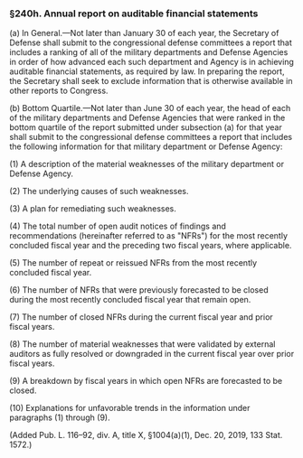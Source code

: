 ### §240h. Annual report on auditable financial statements ###

(a) In General.—Not later than January 30 of each year, the Secretary of Defense shall submit to the congressional defense committees a report that includes a ranking of all of the military departments and Defense Agencies in order of how advanced each such department and Agency is in achieving auditable financial statements, as required by law. In preparing the report, the Secretary shall seek to exclude information that is otherwise available in other reports to Congress.

(b) Bottom Quartile.—Not later than June 30 of each year, the head of each of the military departments and Defense Agencies that were ranked in the bottom quartile of the report submitted under subsection (a) for that year shall submit to the congressional defense committees a report that includes the following information for that military department or Defense Agency:

(1) A description of the material weaknesses of the military department or Defense Agency.

(2) The underlying causes of such weaknesses.

(3) A plan for remediating such weaknesses.

(4) The total number of open audit notices of findings and recommendations (hereinafter referred to as "NFRs") for the most recently concluded fiscal year and the preceding two fiscal years, where applicable.

(5) The number of repeat or reissued NFRs from the most recently concluded fiscal year.

(6) The number of NFRs that were previously forecasted to be closed during the most recently concluded fiscal year that remain open.

(7) The number of closed NFRs during the current fiscal year and prior fiscal years.

(8) The number of material weaknesses that were validated by external auditors as fully resolved or downgraded in the current fiscal year over prior fiscal years.

(9) A breakdown by fiscal years in which open NFRs are forecasted to be closed.

(10) Explanations for unfavorable trends in the information under paragraphs (1) through (9).

(Added Pub. L. 116–92, div. A, title X, §1004(a)(1), Dec. 20, 2019, 133 Stat. 1572.)